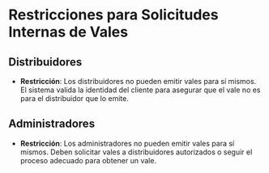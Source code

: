 # Restricciones para Solicitudes Internas de Vales

## Distribuidores

- **Restricción**: Los distribuidores no pueden emitir vales para sí mismos. El sistema valida la identidad del cliente para asegurar que el vale no es para el distribuidor que lo emite.

## Administradores

- **Restricción**: Los administradores no pueden emitir vales para sí mismos. Deben solicitar vales a distribuidores autorizados o seguir el proceso adecuado para obtener un vale.
